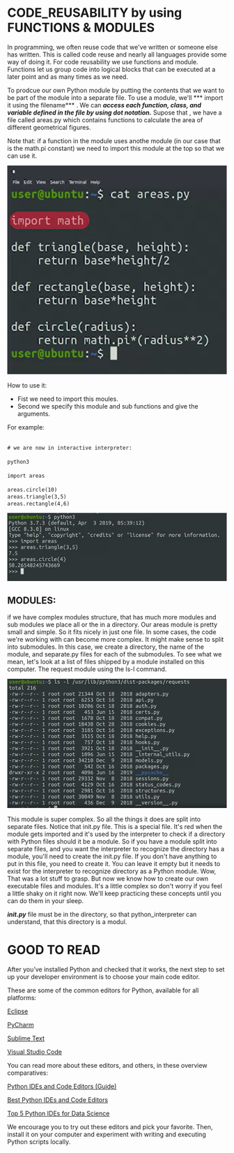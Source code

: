 # CODE_REUSABILITY by using FUNCTIONS & MODULES
In programming, we often reuse code that we've written or someone else has written. This is called code reuse and nearly all languages provide some way of doing it. For code reusability we use functions and module. Functions let us group code into logical blocks that can be executed at a later point and as many times as we need. 

To prodcue our own Python module by putting the contents that we want to be part of the module into a separate file. To use a module, we'll *** import it using the filename*** . We can ***access each function, class, and variable defined in the file by using dot notation.*** Supose that ,  we have a file called areas.py which contains functions to calculate the area of different geometrical figures. 

Note that: if a function in the module  uses anothe module (in our case that is the math.pi constant) we need to import this module at the top so that we can use it.

![areas_module](images/areas_module.png)

How to use it: 
- Fist we need to import this moules. 
- Second we specify this module and sub functions and give the arguments. 

For example:

```python3

# we are now in interactive interpreter:

python3

import areas

areas.circle(10)
areas.triangle(3,5)
areas.rectangle(4,6)

```
![import](images/import.png)
## MODULES:

if we have complex modules structure, that has much more modules and sub modules we place all or the in a directory.
Our areas module is pretty small and simple. So it fits nicely in just one file. In some cases, the code we're working with can become more complex. It might make sense to split into submodules. In this case, we create a directory, the name of the module, and separate.py files for each of the submodules. To see what we mean, let's look at a list of files shipped by a module installed on this computer. The request module using the ls-l command.

![request](images/request.png)


This module is super complex. So all the things it does are split into separate files. Notice that init.py file. This is a special file. It's red when the module gets imported and it's used by the interpreter to check if a directory with Python files should it be a module. So if you have a module split into separate files, and you want the interpreter to recognize the directory has a module, you'll need to create the init.py file. If you don't have anything to put in this file, you need to create it. You can leave it empty but it needs to exist for the interpreter to recognize directory as a Python module. Wow, That was a lot stuff to grasp. But now we know how to create our own executable files and modules. It's a little complex so don't worry if you feel a little shaky on it right now. We'll keep practicing these concepts until you can do them in your sleep.

***__init.py__*** file must be in the directory, so that python_interpreter can understand, that this directory is a modul.  



# GOOD TO READ

After you’ve installed Python and checked that it works, the next step to set up your developer environment is to choose your main code editor.

These are some of the common editors for Python, available for all platforms:

[Eclipse](https://www.eclipse.org/)

[PyCharm](https://www.jetbrains.com/pycharm/)

[Sublime Text](http://www.sublimetext.com/)

[Visual Studio Code](https://code.visualstudio.com/)

You can read more about these editors, and others, in these overview comparatives:

[Python IDEs and Code Editors (Guide)](https://realpython.com/python-ides-code-editors-guide/#pycharm)

[Best Python IDEs and Code Editors](https://www.softwaretestinghelp.com/python-ide-code-editors/)

[Top 5 Python IDEs for Data Science](https://www.datacamp.com/tutorial/data-science-python-ide)

We encourage you to try out these editors and pick your favorite. Then, install it on your computer and experiment with writing and executing Python scripts locally.